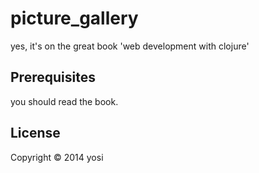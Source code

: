 # picture_gallery

yes, it's on the great book 'web development with clojure'

## Prerequisites

you should read the book.

## License

Copyright © 2014 yosi
